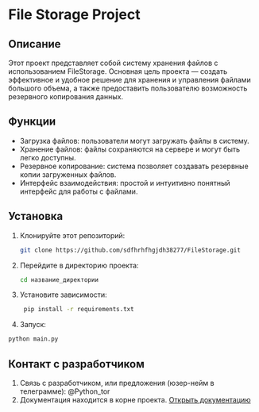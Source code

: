 # File Storage Project

## Описание

Этот проект представляет собой систему хранения файлов с использованием FileStorage. Основная цель проекта — создать
эффективное и удобное решение для хранения и управления файлами большого объема, а также предоставить пользователю
возможность резервного копирования данных.

## Функции

- Загрузка файлов: пользователи могут загружать файлы в систему.
- Хранение файлов: файлы сохраняются на сервере и могут быть легко доступны.
- Резервное копирование: система позволяет создавать резервные копии загруженных файлов.
- Интерфейс взаимодействия: простой и интуитивно понятный интерфейс для работы с файлами.

## Установка

1. Клонируйте этот репозиторий:

   ```bash
   git clone https://github.com/sdfhrhfhgjdh38277/FileStorage.git
2. Перейдите в директорию проекта:
    ```bash
   cd название_директории
3. Установите зависимости:
   ```bash
    pip install -r requirements.txt

4. Запуск:

  ```bash
  python main.py
  ```

## Контакт с разработчиком

1. Связь с разработчиком, или предложения (юзер-нейм в телеграмме): @Python_tor
2. Документация находится в корне проекта. [Открыть документацию](FLS_Project_Documentation_Russian_lang.docx)
